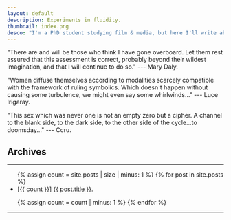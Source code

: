 ```yaml
---
layout: default
description: Experiments in fluidity.
thumbnail: index.png
desco: "I'm a PhD student studying film & media, but here I'll write about more: anarchism, capitalism, cybernetics, gender, programming, philosophy, and whatever else comes to mind."
---
```



"There are and will be those who think I have gone overboard. Let them rest assured that this assessment is correct, probably beyond their wildest imagination, and that I will continue to do so." --- Mary Daly.

"Women diffuse themselves according to modalities scarcely compatible with the framework of ruling symbolics. Which doesn't happen without causing some turbulence, we might even say some whirlwinds..." --- Luce Irigaray.

"This sex which was never one is not an empty zero but a cipher. A channel to the blank side, to the dark side, to the other side of the cycle...to doomsday..." --- Ccru.

## Archives
<hr class="separator">
<ul class="post-list">
{% assign count = site.posts | size | minus: 1 %}
{% for post in site.posts %}
<li>[{{ count }}] <a href="{{ site.url }}{{ site.baseurl }}{{ post.url }}">{{ post.title }}.</a><!-- <div class="post-meta">{{ post.date | date: '%-d %B %Y' | downcase }}</div> --></li>

{% assign count = count | minus: 1 %}
{% endfor %}
</ul>
<hr class="separator">